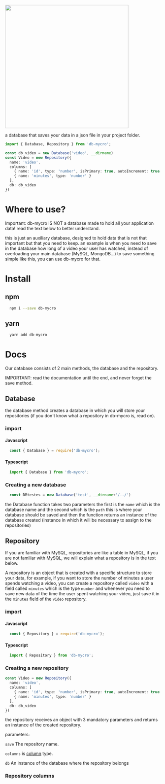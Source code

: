 [<img src="https://ik.imagekit.io/Theryston/Frame_1__1__jeC54DOiF.png" width="400px">](https://www.npmjs.com/package/db-mycro)

a database that saves your data in a json file in your project folder.

```ts
import { Database, Repository } from 'db-mycro';

const db_video = new Database('video', __dirname)
const Video = new Repository({
  name: 'video',
  columns: [
    { name: 'id', type: 'number', isPrimary: true, autoIncrement: true },
    { name: 'minutes', type: 'number' }
  ],
  db: db_video
})
```

# Where to use?
Important: db-mycro IS NOT a database made to hold all your application data! read the text below to better understand. 

this is just an auxiliary database, designed to hold data that is not that important but that you need to keep. an example is when you need to save in the database how long of a video your user has watched, instead of overloading your main database (MySQL, MongoDB...) to save something simple like this, you can use db-mycro for that.

# Install

## npm
```bash
  npm i --save db-mycro
```

## yarn
```bash
  yarn add db-mycro
```

# Docs
Our database consists of 2 main methods, the database and the repository.

IMPORTANT: read the documentation until the end, and never forget the save method.

## Database
the database method creates a database in which you will store your repositories (if you don't know what a repository in db-mycro is, read on).

### import
#### Javascript
```js
  const { Database } = require('db-mycro');
```
#### Typescript
```ts
  import { Database } from 'db-mycro';
```

### Creating a new database
```ts
  const DBtestes = new Database('test', __dirname+'/../')
```

the Database function takes two parameters the first is the ```name``` which is the database name and the second which is the ```path``` this is where your database should be saved and then the function returns an instance of the database created (instance in which it will be necessary to assign to the repositories)

## Repository
If you are familiar with MySQL, repositories are like a table in MySQL, if you are not familiar with MySQL, we will explain what a repository is in the text below.

A repository is an object that is created with a specific structure to store your data, for example, if you want to store the number of minutes a user spends watching a video, you can create a repository called ```video``` with a field called ```minutes``` which is the type ```number``` and whenever you need to save new data of the time the user spent watching your video, just save it in the ```minutes``` field of the ```video``` repository.

### import
#### Javascript
```js
  const { Repository } = require('db-mycro');
```
#### Typescript
```ts
  import { Repository } from 'db-mycro';
```

### Creating a new repository
```ts
const Video = new Repository({
  name: 'video',
  columns: [
    { name: 'id', type: 'number', isPrimary: true, autoIncrement: true },
    { name: 'minutes', type: 'number' }
  ],
  db: db_video
})
```

the repository receives an object with 3 mandatory parameters and returns an instance of the created repository.

parameters:

```save``` The repository name.

```columns``` is [column](#repository-columns) type.

```db``` An instance of the database where the repository belongs

### Repository columns
